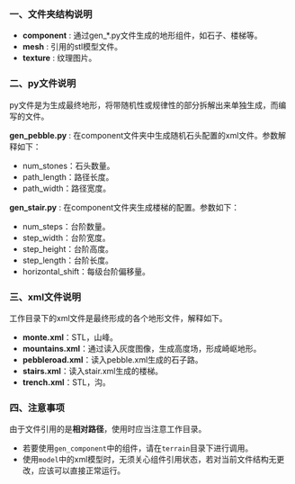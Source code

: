 

### 一、文件夹结构说明

- **component** : 通过gen_*.py文件生成的地形组件，如石子、楼梯等。
- **mesh** : 引用的stl模型文件。
- **texture** : 纹理图片。



### 二、py文件说明

py文件是为生成最终地形，将带随机性或规律性的部分拆解出来单独生成，而编写的文件。

**gen_pebble.py** : 在component文件夹中生成随机石头配置的xml文件。参数解释如下：

- num_stones：石头数量。
- path_length：路径长度。
- path_width：路径宽度。

**gen_stair.py** : 在component文件夹生成楼梯的配置。参数如下：

- num_steps：台阶数量。
- step_width：台阶宽度。
- step_height：台阶高度。
- step_length：台阶长度。
- horizontal_shift：每级台阶偏移量。



### 三、xml文件说明

工作目录下的xml文件是最终形成的各个地形文件，解释如下。

- **monte.xml**：STL，山峰。
- **mountains.xml**：通过读入灰度图像，生成高度场，形成崎岖地形。
- **pebbleroad.xml**：读入pebble.xml生成的石子路。
- **stairs.xml**：读入stair.xml生成的楼梯。
- **trench.xml**：STL，沟。

### 四、注意事项

由于文件引用的是**相对路径**，使用时应当注意工作目录。
- 若要使用`gen_component`中的组件，请在`terrain`目录下进行调用。
- 使用`model`中的xml模型时，无须关心组件引用状态，若对当前文件结构无更改，应该可以直接正常运行。


